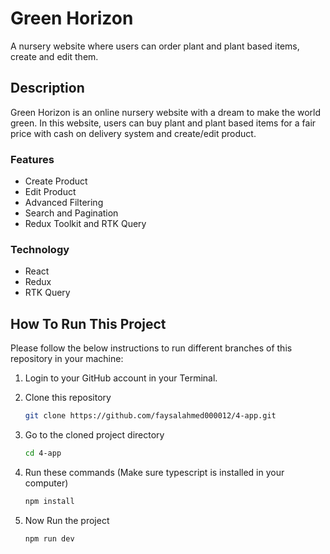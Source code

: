 # Green Horizon

A nursery website where users can order plant and plant based items, create and edit them.

## Description

Green Horizon is an online nursery website with a dream to make the world green. In this website, users can buy plant and plant based items for a fair price with cash on delivery system and create/edit product.

### Features

- Create Product
- Edit Product
- Advanced Filtering
- Search and Pagination
- Redux Toolkit and RTK Query

### Technology

- React
- Redux
- RTK Query

## How To Run This Project

Please follow the below instructions to run different branches of this repository in your machine:

1. Login to your GitHub account in your Terminal.

2. Clone this repository
   ```sh
   git clone https://github.com/faysalahmed000012/4-app.git
   ```
3. Go to the cloned project directory
   ```sh
   cd 4-app
   ```
4. Run these commands (Make sure typescript is installed in your computer)
   ```sh
   npm install
   ```
5. Now Run the project
   ```sh
   npm run dev
   ```
